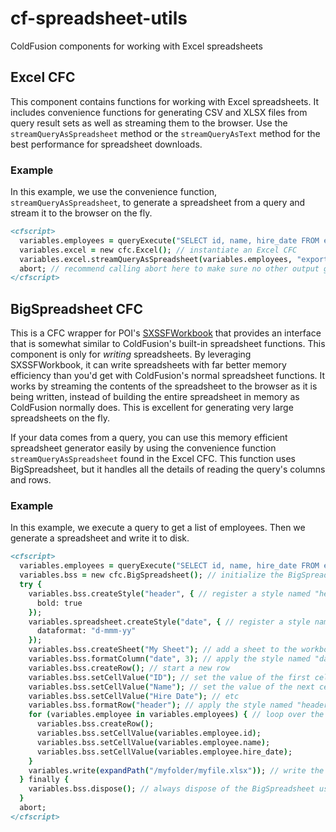 # cf-spreadsheet-utils
ColdFusion components for working with Excel spreadsheets

## Excel CFC

This component contains functions for working with Excel spreadsheets. It includes convenience functions for generating CSV and XLSX files from query result sets as well as streaming them to the browser. Use the `streamQueryAsSpreadsheet` method or the `streamQueryAsText` method for the best performance for spreadsheet downloads. 

### Example

In this example, we use the convenience function, `streamQueryAsSpreadsheet`, to generate a spreadsheet from a query and stream it to the browser on the fly.

```cfml
<cfscript>
  variables.employees = queryExecute("SELECT id, name, hire_date FROM employees"); // retrieve the query result set
  variables.excel = new cfc.Excel(); // instantiate an Excel CFC
  variables.excel.streamQueryAsSpreadsheet(variables.employees, "export.xlsx", "My Sheet"); // call the convenience function; pass in the spreadsheet, desired file name, and sheet name
  abort; // recommend calling abort here to make sure no other output gets streamed to the browser accidentally
</cfscript>
```

## BigSpreadsheet CFC

This is a CFC wrapper for POI's [SXSSFWorkbook](https://poi.apache.org/apidocs/dev/org/apache/poi/xssf/streaming/SXSSFWorkbook.html) that provides an interface that is somewhat similar to ColdFusion's built-in spreadsheet functions. This component is only for *writing* spreadsheets. By leveraging SXSSFWorkbook, it can write spreadsheets with far better memory efficiency than you'd get with ColdFusion's normal spreadsheet functions. It works by streaming the contents of the spreadsheet to the browser as it is being written, instead of building the entire spreadsheet in memory as ColdFusion normally does. This is excellent for generating very large spreadsheets on the fly.

If your data comes from a query, you can use this memory efficient spreadsheet generator easily by using the convenience function `streamQueryAsSpreadsheet` found in the Excel CFC. This function uses BigSpreadsheet, but it handles all the details of reading the query's columns and rows.

### Example

In this example, we execute a query to get a list of employees. Then we generate a spreadsheet and write it to disk.

```cfml
<cfscript>
  variables.employees = queryExecute("SELECT id, name, hire_date FROM employees");
  variables.bss = new cfc.BigSpreadsheet(); // initialize the BigSpreadsheet
  try {
    variables.bss.createStyle("header", { // register a style named "header" which makes the text bold
      bold: true
    });
    variables.spreadsheet.createStyle("date", { // register a style named "date" which formats the cell as a date
      dataformat: "d-mmm-yy"
    });
    variables.bss.createSheet("My Sheet"); // add a sheet to the workbook
    variables.bss.formatColumn("date", 3); // apply the style named "date" to column 3
    variables.bss.createRow(); // start a new row
    variables.bss.setCellValue("ID"); // set the value of the first cell in the row
    variables.bss.setCellValue("Name"); // set the value of the next cell in the row
    variables.bss.setCellValue("Hire Date"); // etc
    variables.bss.formatRow("header"); // apply the style named "header" to the current row
    for (variables.employee in variables.employees) { // loop over the dataset, starting a new row for each record
      variables.bss.createRow();
      variables.bss.setCellValue(variables.employee.id);
      variables.bss.setCellValue(variables.employee.name);
      variables.bss.setCellValue(variables.employee.hire_date);
    }
    variables.write(expandPath("/myfolder/myfile.xlsx")); // write the workbook to disk
  } finally {
    variables.bss.dispose(); // always dispose of the BigSpreadsheet using a try-finally block
  }
  abort;
</cfscript>
```
